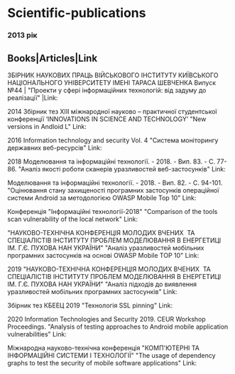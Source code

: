 # Scientific-publications

### 2013 рік
Books|Articles|Link
-------------------
ЗБІРНИК НАУКОВИХ ПРАЦЬ ВІЙСЬКОВОГО ІНСТИТУТУ КИЇВСЬКОГО НАЦІОНАЛЬНОГО УНІВЕРСИТЕТУ ІМЕНІ ТАРАСА ШЕВЧЕНКА Випуск №44 | "Проекти у сфері інформаційних технологій: від задуму до реалізації" |Link:



2014
Збірник тез XIІІ міжнародної науково – практичної студентської конференції ‘INNOVATIONS IN SCIENCE AND TECHNOLOGY’
"New versions in Andloid L"
Link: 

2016
Information technology and security Vol. 4
"Система моніторингу державних веб-ресурсів"
Link:

2018
Моделювання та інформаційні технології. - 2018. - Вип. 83. - С. 77-86.
"Аналіз якості роботи сканерів уразливостей веб-застосунків"
Link:

Моделювання та інформаційні технології. - 2018. - Вип. 82. - С. 94-101.
"Оцінювання стану захищеності програмних застосунків операційної системи Android за методологією OWASP Mobile Top 10"
Link:

Конференція "Інформаційні технології-2018"
"Comparison of the tools scan vulnerability of the local network"
Link:

"НАУКОВО-ТЕХНІЧНА КОНФЕРЕНЦІЯ МОЛОДИХ ВЧЕНИХ  ТА СПЕЦІАЛІСТІВ ІНСТИТУТУ ПРОБЛЕМ МОДЕЛЮВАННЯ В ЕНЕРГЕТИЦІ ІМ. Г.Є. ПУХОВА НАН УКРАЇНИ"
"Аналіз уразливостей мобільних програмних застосунків на основі OWASP Mobile TOP 10"
Link:

2019
"НАУКОВО-ТЕХНІЧНА КОНФЕРЕНЦІЯ МОЛОДИХ ВЧЕНИХ  ТА СПЕЦІАЛІСТІВ ІНСТИТУТУ ПРОБЛЕМ МОДЕЛЮВАННЯ В ЕНЕРГЕТИЦІ  ІМ. Г.Є. ПУХОВА НАН УКРАЇНИ"
"Аналіз підходів до виявлення уразливостей мобільних програмних застосунків"
Link:

Збірник тез КБЕЕЦ 2019
"Технологія SSL pinning"
Link:

2020
Information Technologies and Security 2019. CEUR Workshop Proceedings.
"Analysis of testing approaches to Android mobile application vulnerabilities"
Link:

Міжнародна науково-технічна конференція "КОМП'ЮТЕРНІ ТА ІНФОРМАЦІЙНІ СИСТЕМИ І ТЕХНОЛОГІЇ"
"The usage of dependency graphs to test the security of mobile software applications"
Link:


